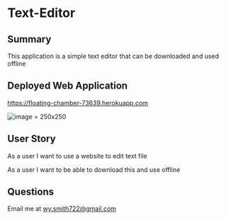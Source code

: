 # Text-Editor

## Summary

This application is a simple text editor that can be downloaded and used offline

## Deployed Web Application

 https://floating-chamber-73639.herokuapp.com
 
 ![image](https://user-images.githubusercontent.com/93275343/166149070-fffea7c4-0fca-4778-ac10-6e829c39ccbc.png) = 250x250


## User Story

As a user I want to use a website to edit text file

As a user I want to be able to download this and use offline

## Questions 

Email me at wy.smith722@gmail.com 
